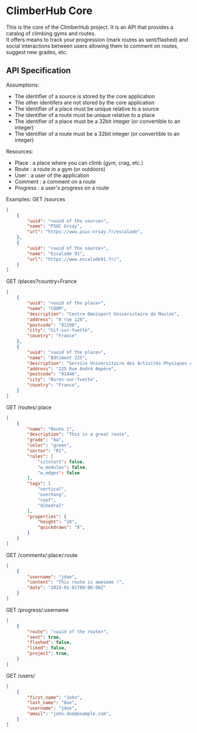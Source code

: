 ClimberHub Core
===============

This is the core of the ClimberHub project. It is an API that provides a catalog of climbing gyms and routes.  
It offers means to track your progression (mark routes as sent/flashed) and social interactions between users allowing them to comment on routes, suggest new grades, etc.  

## API Specification

Assumptions:
- The identifier of a source is stored by the core application
- The other identifers are not stored by the core application
- The identifier of a place must be unique relative to a source
- The identifier of a route must be unique relative to a place
- The identifier of a place must be a 32bit integer (or convertible to an integer)
- The identifier of a route must be a 32bit integer (or convertible to an integer)

Resources:
- Place     : a place where you can climb (gym, crag, etc.)
- Route     : a route in a gym (or outdoors)
- User      : a user of the application
- Comment   : a comment on a route
- Progress  : a user's progress on a route

Examples:
GET /sources
```json
[
    {
        "uuid": "<uuid of the source>",
        "name": "PSUC Orsay",
        "url": "https://www.psuc-orsay.fr/escalade",
    },
    {
        "uuid": "<uuid of the source>",
        "name": "Escalade 91",
        "url": "https://www.escalade91.fr/",
    }
]
```

GET /places?country=France
```json
[
    {
        "uuid": "<uuid of the place>",
        "name": "COUM",
        "description": "Centre Omnisport Universitaire de Moulon",
        "address": "8 rue 128",
        "postcode": "91190",
        "city": "Gif-sur-Yvette",
        "country": "France"
    },
    {
        "uuid": "<uuid of the place>",
        "name": "Bâtiment 225",
        "description": "Service Universitaire des Activités Physiques et Sportives Université Paris-Saclay",
        "address": "225 Rue André Ampère",
        "postcode": "91440",
        "city": "Bures-sur-Yvette",
        "country": "France",   
    }
]
```

GET /routes/:place
```json
[
    {
        "name": "Route 1",
        "description": "This is a great route",
        "grade": "6a",
        "color": "green",
        "sector": "R1",
        "rules": [
            "sitstart": false,
            "w_modules": false,
            "w_edges": false
        ],
        "tags": [
            "vertical",
            "overhang",
            "roof",
            "dihedral"
        ],
        "properties": {
            "height": "10",
            "quickdraws": "8",
        }
    }
]
```

GET /comments/:place/:route
```json
[
    {
        "username": "jdoe",
        "content": "This route is awesome !",
        "date": "2018-01-01T00:00:00Z"
    }
]
```

GET /progress/:username
```json
[
    {
        "route": "<uuid of the route>",
        "sent": true,
        "flashed": false,
        "liked": false,
        "project": true,
    }
]
```

GET /users/
```json
[
    {
        "first_name": "John",
        "last_name": "Doe",
        "username": "jdoe",
        "email": "john.doe@example.com",
    }
]
```
